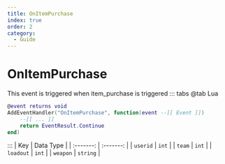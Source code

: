```yaml
---
title: OnItemPurchase
index: true
order: 2
category:
  - Guide
---
```


# OnItemPurchase
This event is triggered when item_purchase is triggered
::: tabs
@tab Lua
```lua
@event returns void
AddEventHandler("OnItemPurchase", function(event --[[ Event ]])
    --[[ ... ]]
    return EventResult.Continue
end)
```

:::
|    Key    | Data Type |
| :-------: | :-------: |
|  `userid` |   `int`   |
|   `team`  |   `int`   |
| `loadout` |   `int`   |
|  `weapon` |  `string` |